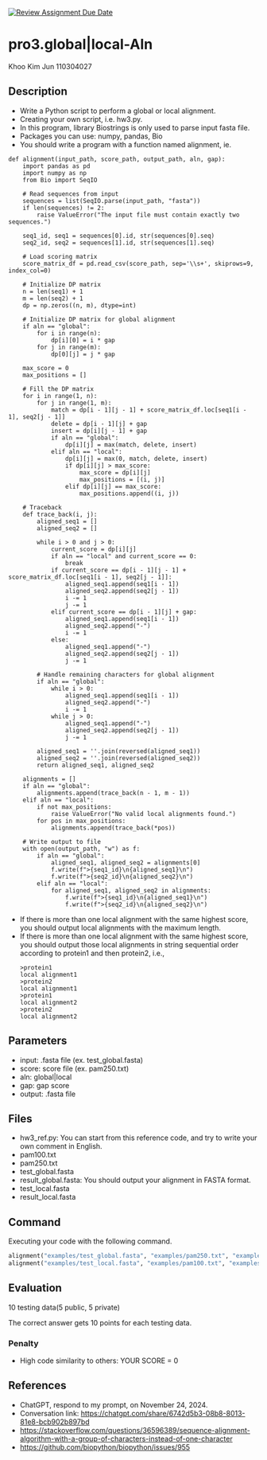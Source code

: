 [![Review Assignment Due Date](https://classroom.github.com/assets/deadline-readme-button-22041afd0340ce965d47ae6ef1cefeee28c7c493a6346c4f15d667ab976d596c.svg)](https://classroom.github.com/a/pWmxMLzQ)
# pro3.global|local-Aln
Khoo Kim Jun 110304027

## Description

* Write a Python script to perform a global or local alignment.
* Creating your own script, i.e. hw3.py.
* In this program, library Biostrings is only used to parse input fasta file.
* Packages you can use: numpy, pandas, Bio
* You should write a program with a function named alignment, ie.
```
def alignment(input_path, score_path, output_path, aln, gap):
    import pandas as pd
    import numpy as np
    from Bio import SeqIO

    # Read sequences from input
    sequences = list(SeqIO.parse(input_path, "fasta"))
    if len(sequences) != 2:
        raise ValueError("The input file must contain exactly two sequences.")

    seq1_id, seq1 = sequences[0].id, str(sequences[0].seq)
    seq2_id, seq2 = sequences[1].id, str(sequences[1].seq)

    # Load scoring matrix
    score_matrix_df = pd.read_csv(score_path, sep='\\s+', skiprows=9, index_col=0)

    # Initialize DP matrix
    n = len(seq1) + 1
    m = len(seq2) + 1
    dp = np.zeros((n, m), dtype=int)

    # Initialize DP matrix for global alignment
    if aln == "global":
        for i in range(n):
            dp[i][0] = i * gap
        for j in range(m):
            dp[0][j] = j * gap

    max_score = 0
    max_positions = []

    # Fill the DP matrix
    for i in range(1, n):
        for j in range(1, m):
            match = dp[i - 1][j - 1] + score_matrix_df.loc[seq1[i - 1], seq2[j - 1]]
            delete = dp[i - 1][j] + gap
            insert = dp[i][j - 1] + gap
            if aln == "global":
                dp[i][j] = max(match, delete, insert)
            elif aln == "local":
                dp[i][j] = max(0, match, delete, insert)
                if dp[i][j] > max_score:
                    max_score = dp[i][j]
                    max_positions = [(i, j)]
                elif dp[i][j] == max_score:
                    max_positions.append((i, j))

    # Traceback
    def trace_back(i, j):
        aligned_seq1 = []
        aligned_seq2 = []

        while i > 0 and j > 0:
            current_score = dp[i][j]
            if aln == "local" and current_score == 0:
                break
            if current_score == dp[i - 1][j - 1] + score_matrix_df.loc[seq1[i - 1], seq2[j - 1]]:
                aligned_seq1.append(seq1[i - 1])
                aligned_seq2.append(seq2[j - 1])
                i -= 1
                j -= 1
            elif current_score == dp[i - 1][j] + gap:
                aligned_seq1.append(seq1[i - 1])
                aligned_seq2.append("-")
                i -= 1
            else:
                aligned_seq1.append("-")
                aligned_seq2.append(seq2[j - 1])
                j -= 1

        # Handle remaining characters for global alignment
        if aln == "global":
            while i > 0:
                aligned_seq1.append(seq1[i - 1])
                aligned_seq2.append("-")
                i -= 1
            while j > 0:
                aligned_seq1.append("-")
                aligned_seq2.append(seq2[j - 1])
                j -= 1

        aligned_seq1 = ''.join(reversed(aligned_seq1))
        aligned_seq2 = ''.join(reversed(aligned_seq2))
        return aligned_seq1, aligned_seq2

    alignments = []
    if aln == "global":
        alignments.append(trace_back(n - 1, m - 1))
    elif aln == "local":
        if not max_positions:
            raise ValueError("No valid local alignments found.")
        for pos in max_positions:
            alignments.append(trace_back(*pos))

    # Write output to file
    with open(output_path, "w") as f:
        if aln == "global":
            aligned_seq1, aligned_seq2 = alignments[0]
            f.write(f">{seq1_id}\n{aligned_seq1}\n")
            f.write(f">{seq2_id}\n{aligned_seq2}\n")
        elif aln == "local":
            for aligned_seq1, aligned_seq2 in alignments:
                f.write(f">{seq1_id}\n{aligned_seq1}\n")
                f.write(f">{seq2_id}\n{aligned_seq2}\n")

```
* If there is more than one local alignment with the same highest score, you should output local alignments with the maximum length. 
* If there is more than one local alignment with the same highest score, you should output those local alignments in string sequential order according to protein1 and then protein2, i.e., 
  ```
  >protein1
  local alignment1
  >protein2
  local alignment1
  >protein1
  local alignment2
  >protein2
  local alignment2
  ```
## Parameters

* input: .fasta file (ex. test_global.fasta)
* score: score file (ex. pam250.txt)
* aln: global|local
* gap: gap score
* output: .fasta file

## Files

* hw3_ref.py: You can start from this reference code, and try to write your own comment in English.
* pam100.txt
* pam250.txt
* test_global.fasta
* result_global.fasta: You should output your alignment in FASTA format.
* test_local.fasta
* result_local.fasta
## Command

Executing your code with the following command.


```Python
alignment("examples/test_global.fasta", "examples/pam250.txt", "examples/result_global.fasta", "global", -10)
alignment("examples/test_local.fasta", "examples/pam100.txt", "examples/result_local.fasta", "local", -10)
```

## Evaluation

10 testing data(5 public, 5 private)

The correct answer gets 10 points for each testing data.



### Penalty

* High code similarity to others: YOUR SCORE = 0

## References
* ChatGPT, respond to my prompt, on November 24, 2024.
* Conversation link: https://chatgpt.com/share/6742d5b3-08b8-8013-81e8-bcb902b897bd
* https://stackoverflow.com/questions/36596389/sequence-alignment-algorithm-with-a-group-of-characters-instead-of-one-character
* https://github.com/biopython/biopython/issues/955






